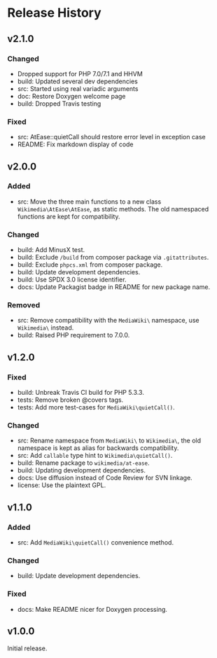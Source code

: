 # Release History

## v2.1.0

### Changed

* Dropped support for PHP 7.0/7.1 and HHVM
* build: Updated several dev dependencies
* src: Started using real variadic arguments
* doc: Restore Doxygen welcome page
* build: Dropped Travis testing

### Fixed
* src: AtEase::quietCall should restore error level in exception case
* README: Fix markdown display of code

## v2.0.0

### Added

* src: Move the three main functions to a new class `Wikimedia\AtEase\AtEase`,
  as static methods. The old namespaced functions are kept for compatibility.

### Changed

* build: Add MinusX test.
* build: Exclude `/build` from composer package via `.gitattributes`.
* build: Exclude `phpcs.xml` from composer package.
* build: Update development dependencies.
* build: Use SPDX 3.0 license identifier.
* docs: Update Packagist badge in README for new package name.

### Removed

* src: Remove compatibility with the `MediaWiki\` namespace,
  use `Wikimedia\` instead.
* build: Raised PHP requirement to 7.0.0.

## v1.2.0

### Fixed

* build: Unbreak Travis CI build for PHP 5.3.3.
* tests: Remove broken @covers tags.
* tests: Add more test-cases for `MediaWiki\quietCall()`.

### Changed

* src: Rename namespace from `MediaWiki\` to `Wikimedia\`,
  the old namespace is kept as alias for backwards compatibility.
* src: Add `callable` type hint to `Wikimedia\quietCall()`.
* build: Rename package to `wikimedia/at-ease`.
* build: Updating development dependencies.
* docs: Use diffusion instead of Code Review for SVN linkage.
* license: Use the plaintext GPL.

## v1.1.0

### Added

* src: Add `MediaWiki\quietCall()` convenience method.

### Changed

* build: Update development dependencies.

### Fixed

* docs: Make README nicer for Doxygen processing.

## v1.0.0

Initial release.
